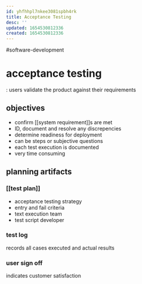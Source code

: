 ```yaml
---
id: yhfhhpl7nkee3081spbh4rk
title: Acceptance Testing
desc: ''
updated: 1654530812336
created: 1654530812336
---
```

#software-development 
# acceptance testing
: users validate the product against their requirements
## objectives
- confirm [[system requirement]]s are met
- ID, document and resolve any discrepencies
- determine readiness for deployment
- can be steps or subjective questions
- each test execution is documented
- very time consuming
## planning artifacts
### [[test plan]]
- acceptance testing strategy
- entry and fail criteria
- text execution team
- test script developer
### test log
records all cases executed and actual results
### user sign off
indicates customer satisfaction
